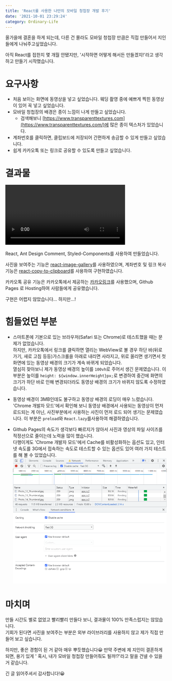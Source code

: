```yaml
---
title: 'React를 사용한 나만의 모바일 청첩장 개발 후기'
date: '2021-10-01 23:29:24'
category: Ordinary-Life
---
```


올가을에 결혼을 하게 되는데, 다른 건 몰라도 모바일 청첩장 만큼은 직접 만들어서 지인들에게 나눠주고싶었습니다.

아직 React를 접한지 몇 개월 안됐지만, '시작하면 어떻게 해서든 만들겠지!'라고 생각하고 만들기 시작했습니다.

# 요구사항

- 처음 보이는 화면에 동영상을 넣고 싶었습니다. 웨딩 촬영 중에 예쁘게 찍힌 동영상이 있어 꼭 넣고 싶었습니다.
- 모바일 청첩장의 배경은 종이 느낌이 나게 만들고 싶었습니다.
  - 검색해보니 [https://www.transparenttextures.com](https://www.transparenttextures.com/)에 많은 종이 텍스처가 있었습니다.
- 계좌번호를 클릭하면, 클립보드에 저장되어 간편하게 송금할 수 있게 만들고 싶었습니다.
- 쉽게 카카오톡 또는 링크로 공유할 수 있도록 만들고 싶었습니다.

# 결과물

<video style="width: 100%; max-width: 374px;" src="/assets/video/2021-10-01-Wedding-Invitation-Development-Story/2021-10-01-Wedding-Invitation-Development-Story.mp4" controls></video>

React, Ant Design Comment, Styled-Components를 사용하여 만들었습니다.

사진을 보여주는 기능은 [react-image-gallery](https://www.npmjs.com/package/react-image-gallery)를 사용하였으며, 계좌번호 및 링크 복사 기능은 [react-copy-to-clipboard](https://www.npmjs.com/package/react-copy-to-clipboard)를 사용하여 구현하였습니다.

카카오톡 공유 기능은 카카오톡에서 제공하는 [카카오링크](https://developers.kakao.com/docs/latest/ko/message/js-link)를 사용했으며, Github Pages 로 Hosting하여 사람들에게 공유했습니다.

구현은 어렵지 않았습니다... 하지만...!

# 힘들었던 부분

- 스마트폰에 기본으로 있는 브라우저(Safari 또는 Chrome)로 테스트했을 때는 문제가 없었습니다.  
  하지만, 카카오톡에서 링크를 클릭하면 열리는 WebView로 볼 경우 하단 바(뒤로 가기, 새로 고침 등등)가스크롤을 아래로 내리면 사라지고, 위로 올리면 생기면서 첫 화면에 있는 동영상 배경의 크기가 계속 바뀌게 되었습니다.  
  열심히 찾아보니 제가 동영상 배경의 높이를 `100vh`로 주어서 생긴 문제였습니다. 이 부분은 높이를 `height: ${window.innerHeight}px;`로 변경하여 중간에 화면의 크기가 하단 바로 인해 변경되더라도 동영상 배경의 크기가 바뀌지 않도록 수정하였습니다.

- 동영상 배경이 3MB인데도 불구하고 동영상 배경의 로딩이 매우 느렸습니다.  
  'Chrome 개발자 모드'에서 확인해 보니 동영상 배경에서 사용되는 동영상이 먼저 로드되는 게 아닌, 사진부분에서 사용하는 사진이 먼저 로드 되어 생기는 문제였습니다. 이 부분은 `preload`와 `React.lazy`를사용하여 해결하였습니다.

- Github Pages의 속도가 생각보다 빠르지가 않아서 사진과 영상의 파일 사이즈를 적정선으로 줄이는데 노력을 많이 했습니다.  
  다행이게도 'Chrome 개발자 모드'에서 Cache를 비활성화하는 옵션도 있고, 인터넷 속도를 3G에서 접속하는 속도로 테스트할 수 있는 옵션도 있어 여러 가지 테스트를 해 볼 수 있었습니다.  
  ![Chrome 개발자 모드](/assets/image/2021-10-01-Wedding-Invitation-Development-Story/2021-10-01-Wedding-Invitation-Development-Story.png)

# 마치며

만들 시간도 별로 없었고 빨리빨리 만들다 보니, 결과물이 100% 만족스럽지는 않았습니다.  
기회가 된다면 사진을 보여주는 부분은 외부 라이브러리를 사용하지 않고 제가 직접 만들어 보고 싶습니다.

하지만, 좋은 경험이 된 거 같아 매우 뿌듯했습니다😀 만약 주변에 제 지인이 결혼하게 되면, 용기 있게 ' 혹시, 내가 모바일 청첩장 만들어줘도 될까!?'라고 말을 건넬 수 있을 거 같습니다.

긴 글 읽어주셔서 감사합니다!😀
